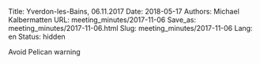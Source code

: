 Title: Yverdon-les-Bains, 06.11.2017
Date: 2018-05-17
Authors: Michael Kalbermatten
URL: meeting_minutes/2017-11-06
Save_as: meeting_minutes/2017-11-06.html
Slug: meeting_minutes/2017-11-06
Lang: en
Status: hidden


Avoid Pelican warning
